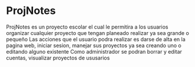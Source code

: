# ProjNotes
ProjNotes es un proyecto escolar el cual le permitira a los usuarios organizar cualquier proyecto que tengan planeado realizar ya sea grande o pequeño
Las acciones que el usuario podra realizar es darse de alta en la pagina web, iniciar sesion, manejar sus proyectos ya sea creando uno o editando alguno existente
Como administrador se podran borrar y editar cuentas, visualizar proyectos de ususarios
